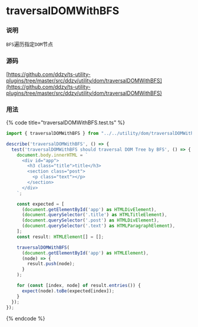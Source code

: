 # traversalDOMWithBFS

### 说明

 `BFS`遍历指定`DOM`节点

### 源码

[https://github.com/ddzy/ts-utility-plugins/tree/master/src/ddzy/utility/dom/traversalDOMWithBFS](https://github.com/ddzy/ts-utility-plugins/tree/master/src/ddzy/utility/dom/traversalDOMWithBFS)

### 用法

{% code title="traversalDOMWithBFS.test.ts" %}
```typescript
import { traversalDOMWithBFS } from "../../utility/dom/traversalDOMWithBFS";

describe('traversalDOMWithBFS', () => {
  test('traversalDOMWithBFS should traversal DOM Tree by BFS', () => {
    document.body.innerHTML = `
      <div id="app">
        <h3 class="title">title</h3>
        <section class="post">
          <p class="text"></p>
        </section>
      </div>
    `;

    const expected = [
      (document.getElementById('app') as HTMLDivElement),
      (document.querySelector('.title') as HTMLTitleElement),
      (document.querySelector('.post') as HTMLDivElement),
      (document.querySelector('.text') as HTMLParagraphElement),
    ];
    const result: HTMLElement[] = [];

    traversalDOMWithBFS(
      (document.getElementById('app') as HTMLElement),
      (node) => {
        result.push(node);
      }
    );

    for (const [index, node] of result.entries()) {
      expect(node).toBe(expected[index]);
    }
  });
});
```
{% endcode %}

